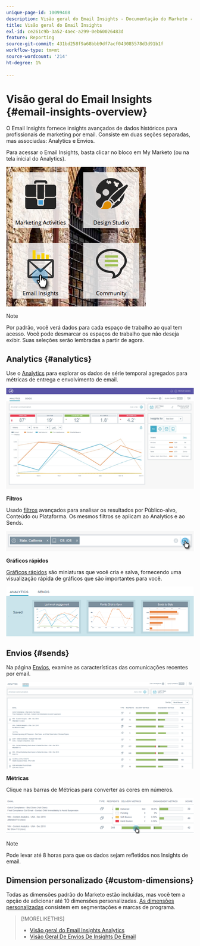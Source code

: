 ```yaml
---
unique-page-id: 10099408
description: Visão geral do Email Insights - Documentação do Marketo - Documentação do produto
title: Visão geral do Email Insights
exl-id: ce261c9b-3a52-4aec-a299-0eb60026483d
feature: Reporting
source-git-commit: 431bd258f9a68bbb9df7acf043085578d3d91b1f
workflow-type: tm+mt
source-wordcount: '214'
ht-degree: 1%

---
```


# Visão geral do Email Insights {#email-insights-overview}

O Email Insights fornece insights avançados de dados históricos para profissionais de marketing por email. Consiste em duas seções separadas, mas associadas: Analytics e Envios.

Para acessar o Email Insights, basta clicar no bloco em My Marketo (ou na tela inicial do Analytics).

![](assets/icon.png)

>[!NOTE]
>
>Por padrão, você verá dados para cada espaço de trabalho ao qual tem acesso. Você pode desmarcar os espaços de trabalho que não deseja exibir. Suas seleções serão lembradas a partir de agora.

## Analytics {#analytics}

Use o [Analytics](/help/marketo/product-docs/reporting/email-insights/email-insights-analytics-overview.md) para explorar os dados de série temporal agregados para métricas de entrega e envolvimento de email.

![](assets/emailanalytics.jpg)

**Filtros**

Usado [filtros](/help/marketo/product-docs/reporting/email-insights/filtering-in-email-insights.md) avançados para analisar os resultados por Público-alvo, Conteúdo ou Plataforma. Os mesmos filtros se aplicam ao Analytics e ao Sends.

![](assets/filter.png)

**Gráficos rápidos**

[Gráficos rápidos](/help/marketo/product-docs/reporting/email-insights/email-insights-quick-charts.md) são miniaturas que você cria e salva, fornecendo uma visualização rápida de gráficos que são importantes para você.

![](assets/three.png)

## Envios {#sends}

Na página [Envios](/help/marketo/product-docs/reporting/email-insights/email-insights-sends-overview.md), examine as características das comunicações recentes por email.

![](assets/two.png)

**Métricas**

Clique nas barras de Métricas para converter as cores em números.

![](assets/delivery-metrics.png)

>[!NOTE]
>
>Pode levar até 8 horas para que os dados sejam refletidos nos Insights de email.

## Dimension personalizado {#custom-dimensions}

Todas as dimensões padrão do Marketo estão incluídas, mas você tem a opção de adicionar até 10 dimensões personalizadas. [As dimensões personalizadas](/help/marketo/product-docs/reporting/email-insights/custom-dimensions-for-email-insights.md) consistem em segmentações e marcas de programa.

>[!MORELIKETHIS]
>
>* [Visão geral do Email Insights Analytics](/help/marketo/product-docs/reporting/email-insights/email-insights-analytics-overview.md)
>* [Visão Geral De Envios De Insights De Email](/help/marketo/product-docs/reporting/email-insights/email-insights-sends-overview.md)
